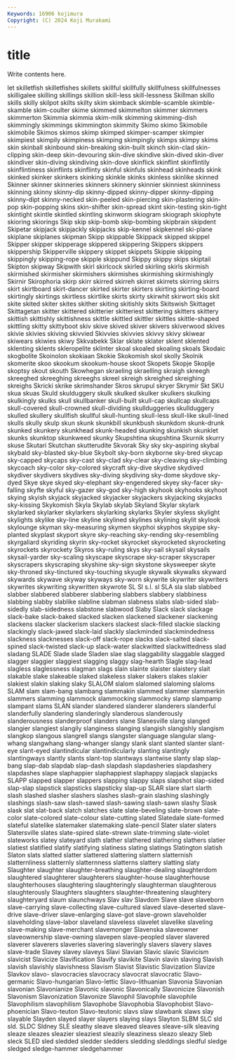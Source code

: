 ```yaml
---
Keywords: 16906 kojimura
Copyright: (C) 2024 Koji Murakami
---
```


# title

Write contents here.



let
skilletfish skilletfishes skillets skillful skillfully skillfulness skillfulnesses skilligalee skilling skillings
skillion skill-less skill-lessness Skillman skillo skills skilly skilpot skilts skilty
skim skimback skimble-scamble skimble-skamble skim-coulter skime skimmed skimmelton skimmer skimmers
skimmerton Skimmia skimmia skim-milk skimming skimming-dish skimmingly skimmings skimmington skimmity
Skimo skimo Skimobile skimobile Skimos skimos skimp skimped skimper-scamper skimpier
skimpiest skimpily skimpiness skimping skimpingly skimps skimpy skims skin skinball
skinbound skin-breaking skin-built skinch skin-clad skin-clipping skin-deep skin-devouring skin-dive skindive
skin-dived skin-diver skindiver skin-diving skindiving skin-dove skinflick skinflint skinflintily skinflintiness
skinflints skinflinty skinful skinfuls skinhead skinheads skink skinked skinker skinkers
skinking skinkle skinks skinless skinlike skinned Skinner skinner skinneries skinners
skinnery skinnier skinniest skinniness skinning skinny skinny-dip skinny-dipped skinny-dipper skinny-dipping
skinny-dipt skinny-necked skin-peeled skin-piercing skin-plastering skin-pop skin-popping skins skin-shifter skin-spread
skint skin-testing skin-tight skintight skintle skintled skintling skinworm skiogram skiograph
skiophyte skioring skiorings Skip skip skip-bomb skip-bombing skipbrain skipdent Skipetar
skipjack skipjackly skipjacks skip-kennel skipkennel ski-plane skiplane skiplanes skipman Skipp
skippable Skippack skipped skippel Skipper skipper skipperage skippered skippering Skippers
skippers skippership Skipperville skippery skippet skippets Skippie skipping skippingly skipping-rope
skipple skippund Skippy skippy skips skiptail Skipton skipway Skipwith skirl
skirlcock skirled skirling skirls skirmish skirmished skirmisher skirmishers skirmishes skirmishing
skirmishingly Skirnir Skirophoria skirp skirr skirred skirreh skirret skirrets skirring
skirrs skirt skirtboard skirt-dancer skirted skirter skirters skirting skirting-board skirtingly
skirtings skirtless skirtlike skirts skirty skirwhit skirwort skis skit skite
skited skiter skites skither skiting skitishly skits Skitswish Skittaget Skittagetan
skitter skittered skitterier skitteriest skittering skitters skittery skittish skittishly skittishness
skittle skittled skittler skittles skittle-shaped skittling skitty skittyboot skiv skive
skived skiver skivers skiverwood skives skivie skivies skiving skivvied Skivvies
skivvies skivvy skivy skiwear skiwears skiwies skiwy Skkvabekk Sklar sklate
sklater sklent sklented sklenting sklents skleropelite sklinter skoal skoaled skoaling
skoals Skodaic skogbolite Skoinolon skokiaan Skokie Skokomish skol skolly Skolnik
skomerite skoo skookum skookum-house skoot Skopets Skopje Skoplje skoptsy skout
skouth Skowhegan skraeling skraelling skraigh skreegh skreeghed skreeghing skreeghs skreel
skreigh skreighed skreighing skreighs Skricki skrike skrimshander Skros skrupul skryer
Skrymir Skt SKU skua skuas Skuld skulduggery skulk skulked skulker
skulkers skulking skulkingly skulks skull skullbanker skull-built skull-cap skullcap skullcaps
skull-covered skull-crowned skull-dividing skullduggeries skullduggery skulled skullery skullfish skullful skull-hunting
skull-less skull-like skull-lined skulls skully skulp skun skunk skunkbill skunkbush
skunkdom skunk-drunk skunked skunkery skunkhead skunk-headed skunking skunkish skunklet skunks
skunktop skunkweed skunky Skupshtina skupshtina Skurnik skurry skuse Skutari Skutchan
skutterudite Skvorak Sky sky sky-aspiring skybal skybald sky-blasted sky-blue Skybolt
sky-born skyborne sky-bred skycap sky-capped skycaps sky-cast sky-clad sky-clear sky-cleaving
sky-climbing skycoach sky-color sky-colored skycraft sky-dive skydive skydived skydiver skydivers
skydives sky-diving skydiving sky-dome skydove sky-dyed Skye skye skyed sky-elephant
sky-engendered skyey sky-facer sky-falling skyfte skyful sky-gazer sky-god sky-high skyhook
skyhooks skyhoot skying skyish skyjack skyjacked skyjacker skyjackers skyjacking skyjacks
sky-kissing Skykomish Skyla Skylab skylab Skyland Skylar skylark skylarked skylarker
skylarkers skylarking skylarks Skyler skyless skylight skylights skylike sky-line skyline
skylined skylines skylining skylit skylook skylounge skyman sky-measuring skymen skyphoi
skyphos skypipe sky-planted skyplast skyport skyre sky-reaching sky-rending sky-resembling skyrgaliard
skyriding skyrin sky-rocket skyrocket skyrocketed skyrocketing skyrockets skyrockety Skyros sky-ruling
skys sky-sail skysail skysails skysail-yarder sky-scaling skyscape skyscrape sky-scraper skyscraper
skyscrapers skyscraping skyshine sky-sign skystone skysweeper skyte sky-throned sky-tinctured sky-touching
skyugle skywalk skywalks skyward skywards skywave skyway skyways sky-worn skywrite
skywriter skywriters skywrites skywriting skywritten skywrote SL Sl s.l. sl
SLA sla slab slabbed slabber slabbered slabberer slabbering slabbers slabbery
slabbiness slabbing slabby slablike slabline slabman slabness slabs slab-sided slab-sidedly
slab-sidedness slabstone slabwood Slaby Slack slack slackage slack-bake slack-baked slacked
slacken slackened slackener slackening slackens slacker slackerism slackers slackest slack-filled
slackie slacking slackingly slack-jawed slack-laid slackly slackminded slackmindedness slackness slacknesses
slack-off slack-rope slacks slack-salted slack-spined slack-twisted slack-up slack-water slackwitted slackwittedness
slad sladang SLADE Slade slade Sladen slae slag slaggability slaggable
slagged slagger slaggier slaggiest slagging slaggy slag-hearth Slagle slag-lead slagless
slaglessness slagman slags slain slainte slaister slaistery slait slakable slake
slakeable slaked slakeless slaker slakers slakes slakier slakiest slakin slaking
slaky SLALOM slalom slalomed slaloming slaloms SLAM slam slam-bang slambang
slammakin slammed slammer slammerkin slammers slamming slammock slammocking slammocky slamp
slampamp slampant slams SLAN slander slandered slanderer slanderers slanderful slanderfully
slandering slanderingly slanderous slanderously slanderousness slanderproof slanders slane Slanesville slang
slanged slangier slangiest slangily slanginess slanging slangish slangishly slangism slangkop
slangous slangrell slangs slangster slanguage slangular slang-whang slangwhang slang-whanger slangy
slank slant slanted slanter slant-eye slant-eyed slantindicular slantindicularly slanting slantingly
slantingways slantly slants slant-top slantways slantwise slanty slap slap-bang slap-dab
slapdab slap-dash slapdash slapdasheries slapdashery slapdashes slape slaphappier slaphappiest slaphappy
slapjack slapjacks SLAPP slapped slapper slappers slapping slappy slaps slapshot
slap-sided slap-slap slapstick slapsticks slapsticky slap-up SLAR slare slart slarth
slash slashed slasher slashers slashes slash-grain slashing slashingly slashings slash-saw
slash-sawed slash-sawing slash-sawn slashy Slask slask slat slat-back slatch slatches
slate slate-beveling slate-brown slate-color slate-colored slate-colour slate-cutting slated Slatedale slate-formed
slateful slatelike slatemaker slatemaking slate-pencil Slater slater slaters Slatersville slates
slate-spired slate-strewn slate-trimming slate-violet slateworks slatey slateyard slath slather slathered
slathering slathers slatier slatiest slatified slatify slatifying slatiness slating slatings
Slatington slatish Slaton slats slatted slatter slattered slattering slattern slatternish
slatternliness slatternly slatternness slatterns slattery slatting slaty Slaughter slaughter slaughter-breathing
slaughter-dealing slaughterdom slaughtered slaughterer slaughterers slaughter-house slaughterhouse slaughterhouses slaughtering slaughteringly
slaughterman slaughterous slaughterously Slaughters slaughters slaughter-threatening slaughtery slaughteryard slaum slaunchways
Slav slav Slavdom Slave slave slaveborn slave-carrying slave-collecting slave-cultured slaved
slave-deserted slave-drive slave-driver slave-enlarging slave-got slave-grown slaveholder slaveholding slave-labor slaveland
slaveless slavelet slavelike slaveling slave-making slave-merchant slavemonger Slavenska slaveowner slaveownership
slave-owning slavepen slave-peopled slaver slavered slaverer slaverers slaveries slavering slaveringly
slavers slavery slaves slave-trade Slavey slavey slaveys Slavi Slavian Slavic
slavic Slavicism slavicist Slavicize Slavification Slavify slavikite Slavin slavin slaving
Slavish slavish slavishly slavishness Slavism Slavist Slavistic Slavization Slavize Slavkov
slavo- slavocracies slavocracy slavocrat slavocratic Slavo-germanic Slavo-hungarian Slavo-lettic Slavo-lithuanian Slavonia
Slavonian slavonian Slavonianize Slavonic slavonic Slavonically Slavonicize Slavonish Slavonism Slavonization
Slavonize Slavophil Slavophile slavophile Slavophilism slavophilism Slavophobe Slavophobia Slavophobist Slavo-phoenician
Slavo-teuton Slavo-teutonic slavs slaw slawbank slaws slay slayable Slayden slayed
slayer slayers slaying slays Slayton SLBM SLC sld sld. SLDC
Sldney SLE sleathy sleave sleaved sleaves sleave-silk sleaving sleaze sleazes
sleazier sleaziest sleazily sleaziness sleazo sleazy Sleb sleck SLED sled
sledded sledder sledders sledding sleddings sledful sledge sledged sledge-hammer sledgehammer
